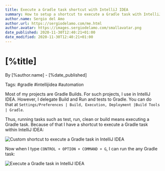 ```yaml
---
title: Execute a Gradle task shortcut with IntelliJ IDEA
summary: How to setup a shortcut to execute a Gradle task with IntelliJ IDEA
author.name: Sergio del Amo
author.url: https://sergiodelamo.com/me.html
author.avatar: https://images.sergiodelamo.com/smallavatar.png 
date_published: 2020-11-30T12:40:21+01:00
date_modified: 2020-11-30T12:40:21+01:00
---
```


# [%title]

By [%author.name] - [%date_published]

Tags: #gradle #intellijidea #automation

Most of my projects are Gradle Builds. For such projects, I use in IntelliJ IDEA. However, I delegate Build and Run and tests to Gradle. You can do that at `Settings/Preferences | Build, Execution, Deployment |Build Tools | Gradle`.

Thus, running tasks such as test, run, clean or build means executing a Gradle task. Because of that I have a shortcut to execute a Gradle task within IntelliJ IDEA:

![Custom shortcut to execute a Gradle task in IntelliJ IDEA](https://images.sergiodelamo.com/execute-gradle-task-shortcut-intellij.png)

Now when I type `CONTROL + OPTION + COMMAND + G`, I can run the any Gradle task:

![Execute a Gradle task in IntelliJ IDEA](https://images.sergiodelamo.com/execute-gradle-task-shortcut-intellij-running.png)